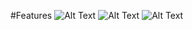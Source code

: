 #Features
![Alt Text](Daira-SideNavbar/images/s1.png)
![Alt Text](Daira-SideNavbar/images/s2.png)
![Alt Text](Daira-SideNavbar/images/s3.png)
